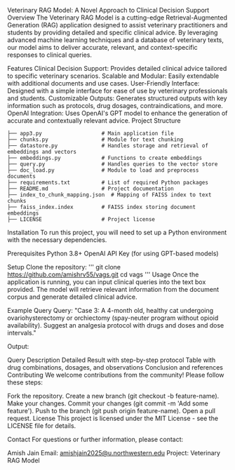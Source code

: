 Veterinary RAG Model: A Novel Approach to Clinical Decision Support
Overview
The Veterinary RAG Model is a cutting-edge Retrieval-Augmented Generation (RAG) application designed to assist veterinary practitioners and students by providing detailed and specific clinical advice. By leveraging advanced machine learning techniques and a database of veterinary texts, our model aims to deliver accurate, relevant, and context-specific responses to clinical queries.

Features
Clinical Decision Support: Provides detailed clinical advice tailored to specific veterinary scenarios.
Scalable and Modular: Easily extendable with additional documents and use cases.
User-Friendly Interface: Designed with a simple interface for ease of use by veterinary professionals and students.
Customizable Outputs: Generates structured outputs with key information such as protocols, drug dosages, contraindications, and more.
OpenAI Integration: Uses OpenAI's GPT model to enhance the generation of accurate and contextually relevant advice.
Project Structure
```
├── app3.py                   # Main application file
├── chunks.py                 # Module for text chunking
├── datastore.py              # Handles storage and retrieval of embeddings and vectors
├── embeddings.py             # Functions to create embeddings
├── query.py                  # Handles queries to the vector store
├── doc_load.py               # Module to load and preprocess documents
├── requirements.txt          # List of required Python packages
├── README.md                 # Project documentation
├── index_to_chunk_mapping.json  # Mapping of FAISS index to text chunks
├── faiss_index.index         # FAISS index storing document embeddings
├── LICENSE                   # Project license

```
Installation
To run this project, you will need to set up a Python environment with the necessary dependencies.

Prerequisites
Python 3.8+
OpenAI API Key (for using GPT-based models)

Setup
Clone the repository:
'''
git clone https://github.com/amishrv55/vags.git
cd vags
'''
Usage
Once the application is running, you can input clinical queries into the text box provided. The model will retrieve relevant information from the document corpus and generate detailed clinical advice.

Example Query
Query: "Case 3: A 4-month old, healthy cat undergoing ovariohysterectomy or orchiectomy (spay-neuter program without opioid availability). Suggest an analgesia protocol with drugs and doses and dose intervals."

Output:

Query Description
Detailed Result with step-by-step protocol
Table with drug combinations, dosages, and observations
Conclusion and references
Contributing
We welcome contributions from the community! Please follow these steps:

Fork the repository.
Create a new branch (git checkout -b feature-name).
Make your changes.
Commit your changes (git commit -m 'Add some feature').
Push to the branch (git push origin feature-name).
Open a pull request.
License
This project is licensed under the MIT License - see the LICENSE file for details.

Contact
For questions or further information, please contact:

Amish Jain
Email: amishjain2025@u.northwestern.edu
Project: Veterinary RAG Model
